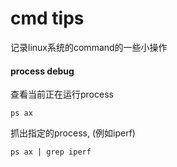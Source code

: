 # cmd tips
记录linux系统的command的一些小操作

#### process debug
查看当前正在运行process
```
ps ax 
```
抓出指定的process, (例如iperf)
```
ps ax | grep iperf
```
